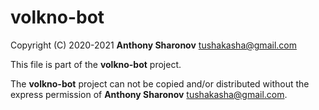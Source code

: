 # volkno-bot
Copyright (C) 2020-2021 **Anthony Sharonov** <tushakasha@gmail.com>

This file is part of the **volkno-bot** project.

The **volkno-bot** project can not be copied and/or distributed without the express
permission of **Anthony Sharonov** <tushakasha@gmail.com>.
